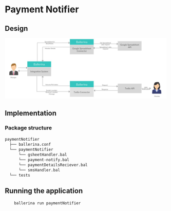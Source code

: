 # Payment Notifier


## Design

![Sample googlsheet created to keep trach of product downloads by customers](images/high_architecture.jpg)

## Implementation

### Package structure


```
paymentNotifier
  ├── ballerina.conf  
  └── paymentNotifier
      └── gsheetHandler.bal
      └── payment-notify.bal
      └── paymentDetailsReciever.bal
      └── smsHandler.bal
  └── tests    
```

## Running the application

```
    ballerina run paymentNotifier
   
```
